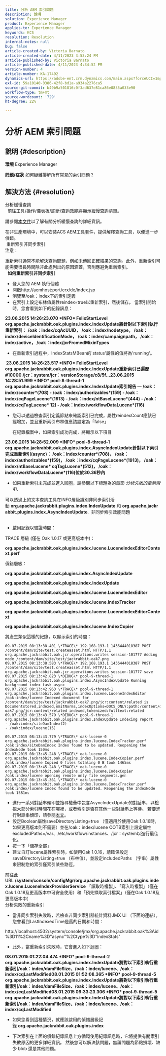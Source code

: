 ```yaml
---
title: 分析 AEM 索引問題
description: 說明
solution: Experience Manager
product: Experience Manager
applies-to: Experience Manager
keywords: KCS
resolution: Resolution
internal-notes: null
bug: false
article-created-by: Victoria Barnato
article-created-date: 4/11/2023 3:53:24 PM
article-published-by: Victoria Barnato
article-published-date: 4/11/2023 4:34:52 PM
version-number: 4
article-number: KA-17492
dynamics-url: https://adobe-ent.crm.dynamics.com/main.aspx?forceUCI=1&pagetype=entityrecord&etn=knowledgearticle&id=8ef51dfc-80d8-ed11-a7c7-6045bd006d92
exl-id: 59a10140-0386-42f8-bd1a-a934a2276ca5
source-git-commit: b49b9a501816c0f3ad637e81ca86e0835a033e90
workflow-type: tm+mt
source-wordcount: '729'
ht-degree: 22%

---
```


# 分析 AEM 索引問題

## 說明 {#description}

<b>環境</b>
Experience Manager


<b>問題/症狀</b>
如何疑難排解所有常見的索引問題？


## 解決方法 {#resolution}

分析緩慢查詢<br> 
前往工具/操作/儀表板/診斷/查詢效能將顯示緩慢查詢清單。

請參閱[本文件](https://docs.adobe.com/docs/en/aem/6-2/deploy/platform/queries-and-indexing.html#Troubleshooting%20indexing%20issues)以了解有關分析緩慢查詢的詳細資訊。

在非生產環境中，可以安裝ACS AEM工具套件，提供解釋查詢工具，以便進一步偵錯。
<br> 重新索引非同步索引<br>
注意：

重新索引通常不能解決查詢問題，例如未傳回正確結果的查詢。此外，重新索引可能需要很長時間除非此處列出的原因涵蓋，否則應避免重新索引。
<br> 
<b>如何重新索引非同步索引</b>

- 登入您的 AEM 執行個體
- 開啟http://aemhost:port/crx/de/index.jsp
- 瀏覽至/oak：index下的索引定義
- 在索引上設定布林值屬性reindex=true以重新索引，然後儲存。 當索引開始時，您會看到如下的紀錄訊息：


<b>23.06.2015 14:26:23.070 \*INFO\* FelixStartLevel org.apache.jackrabbit.oak.plugins.index.IndexUpdate將針對以下索引執行重新索引： /oak：index/cqAcUUID， /oak：index/nodetype， /oak：index/deviceIdentificationMode， /oak：index/campaignpath， /oak：index/active， /oak：index/jcrFromedMixinTypes</b>

- 在重新索引過程中，IndexStatsMBean的&#39;status&#39;屬性的值將為&#39;running&#39;。

<b> 23.06.2015 14:26:23.517 \*INFO\* FelixStartLevel org.apache.jackrabbit.oak.plugins.index.IndexUpdate重新索引已遍歷#10000 /jcr：system/jcr：versionStorage/c8/5f...23.06.2015 14:28:51.999 \*INFO\* pool-8-thread-1 org.apache.jackrabbit.oak.plugins.index.IndexUpdate索引報告 — /oak：index/counter\*(708) - /oak：index/authorizables\*(159) - /oak：index/cqPageLucene\*(1913) - /oak：index/ntBaseLucene\*(444) - /oak：index/cqTagLucene\* 12) - /oak：index/workflowDataLucene\*(116)</b>
- 您可以透過檢查索引定義節點來確認索引已完成，屬性reindexCount應該已經增加，並且重新索引布林值應該設定為「false」

  在紀錄檔案中，如果索引成功完成，將顯示以下項目

<b>23.06.2015 14:28:52.009 \*INFO\* pool-8-thread-1 org.apache.jackrabbit.oak.plugins.index.AsyncIndexUpdate針對以下索引完成重新索引(async)： /oak：index/counter\*(708)， /oak：index/authorizables\*(159)， /oak：index/cqPageLucene\*(1913)， /oak：index/ntBaseLucene\* cqTagLucene\*(512)， /oak：index/workflowDataLucene\*(116)位於30.36秒內</b>
- 如果重新索引未完成並進入回圈，請參閱以下標題為的章節 *分析失敗的重新索引*.


可以透過上的文本查詢工具在INFO層級識別非同步索引活動 <b>org.apache.jackrabbit.plugins.index.IndexUpdate</b> 和 <b>org.apache.jackrabbit.plugins.index.AsyncIndexUpdate</b>.
 非同步索引效能問題<br> 
- 啟用記錄以驗證時間：


TRACE 層級 (僅在 Oak 1.0.17 或更高版本中)：

<b>org.apache.jackrabbit.oak.plugins.index.lucene.LuceneIndexEditorContext.perf</b>

偵錯層級：

<b>org.apache.jackrabbit.oak.plugins.index.AsyncIndexUpdate</b>

<b>org.apache.jackrabbit.oak.plugins.index.IndexUpdate</b>

<b>org.apache.jackrabbit.oak.plugins.index.lucene.LuceneIndexEditor</b>

<b>org.apache.jackrabbit.oak.plugins.index.lucene.IndexTracker</b>

<b>org.apache.jackrabbit.oak.plugins.index.lucene.LuceneIndexEditorContext</b>

<b>org.apache.jackrabbit.oak.plugins.index.lucene.IndexCopier</b>

將產生類似這樣的紀錄，以顯示索引的時間：

```
09.07.2015 08:13:38.401 \*TRACE\* 192.168.193.1 1436444018387 POST /content/dam/site/test.createasset.html HTTP/1.1 org.apache.jackrabbit.oak.jcr.operations.writes session-101777 Adding node /content/dam/site/test/jackrabbit-oak7.png
09.07.2015 08:13:38.583 \*TRACE\* 192.168.193.1 1436444018387 POST /content/dam/site/test.createasset.html HTTP/1.1 org.apache.jackrabbit.oak.jcr.operations.writes session-101777 save
09.07.2015 08:13:42.823 \*DEBUG\* pool-9-thread-1 org.apache.jackrabbit.oak.plugins.index.AsyncIndexUpdate Running background index task async
09.07.2015 08:13:42.963 \*TRACE\* pool-9-thread-1 org.apache.jackrabbit.oak.plugins.index.lucene.LuceneIndexEditor /oak:index/lucene Indexed document for /content/dam/site/test/jackrabbit-oak7.png/jcr:content/related is Documentstored,indexed,omitNorms,indexOptions=DOCS_ONLY:path:/content/dam/site/test/jackrabbit-oak7.png/jcr:content/related indexed,tokenized:fulltext:related
09.07.2015 08:13:43.579 \*DEBUG\* pool-9-thread-1 org.apache.jackrabbit.oak.plugins.index.IndexUpdate Indexing report
- /oak:index/siteDamIndex(2)
- /oak:index/lucene(15)
```

```
09.07.2015 08:13:43.779 \*TRACE\* oak-lucene-0 org.apache.jackrabbit.oak.plugins.index.lucene.IndexTracker.perf /oak:index/siteDamIndex Index found to be updated. Reopening the IndexNode took 150ms
09.07.2015 08:13:45.248 \*TRACE\* oak-lucene-0 org.apache.jackrabbit.oak.plugins.index.lucene.IndexCopier.perf /oak:index/lucene Copied 0 files totaling 0 B took 1465ms
09.07.2015 08:13:45.248 \*TRACE\* oak-lucene-0 org.apache.jackrabbit.oak.plugins.index.lucene.IndexCopier /oak:index/lucene opening remote only file segments.gen
09.07.2015 08:13:45.361 \*TRACE\* oak-lucene-0 org.apache.jackrabbit.oak.plugins.index.lucene.IndexTracker.perf /oak:index/lucene Index found to be updated. Reopening the IndexNode took 1581ms
```

- 進行一系列對話串傾印並搜尋棧疊中包含AsyncIndexUpdate的對話串，以檢視大部分索引時間花在哪裡，或者索引是否在其他一些對話串上等待。 若要進行對話串傾印，請參閱[本文](https://experienceleague.adobe.com/docs/experience-cloud-kcs/kbarticles/KA-17452.html)。
- 設定Boolean屬性saveDirectoryListing=true （僅適用於使用Oak 1.0.16時，如果更高版本則不需要）並在/oak：index/lucene OOTB索引上設定屬性excludedPaths=/var、/etc/workflow/instances、/jcr：system以進行最佳化。
- 按一下「儲存全部」
- 建立自訂lucene屬性索引時，如使用Oak 1.0.16，請確保設定saveDirectoryListing=true （布林值），並設定includedPaths （字串）屬性來限制您的索引僅索引某些路徑。


前往此URL <b>/system/console/configMgr/org.apache.jackrabbit.oak.plugins.index.lucene.LuceneIndexProviderService</b> 「讀取時複製」、「寫入時複製」（僅在Oak 1.0.18及更高版本中可安全使用）和「預先擷取索引檔案」（僅在Oak 1.0.18及更高版本中）
<br>分析失敗的重新索引<br>
- 當非同步索引失敗時，若檢查非同步索引器統計資料JMX UI （下面的連結），您會看到LastIndexedTime是舊的日期和時間：


http://localhost:4502/system/console/jmx/org.apache.jackrabbit.oak%3Aid%3D11%2Cname%3D&quot;async&quot;%2Ctype%3D&quot;IndexStats&quot;

- 此外，當重新索引失敗時，它會進入如下迴圈：


<b>08.01.2015 01:22:04.474 \*INFO\* pool-9-thread-2 org.apache.jackrabbit.oak.plugins.index.IndexUpdate將對以下索引執行重新索引/oak：index/damFileSize、/oak：index/lucene、/oak：index/cqLastModified08.01.2015 01:52:08.365 \*INFO\* pool-9-thread-5 org.apache.jackrabbit.oak.plugins.index.IndexUpdate將對以下索引執行重新索引/oak：index/damFileSize、/oak：index/lucene、/oak：index/cqLastModified08.01.2015 09:33:23.306 \*INFO\* pool-9-thread-5 org.apache.jackrabbit.oak.plugins.index.IndexUpdate將對以下索引執行重新索引/oak：index/damFileSize、/oak：index/lucene、/oak：index/cqLastModified</b>

- 如果您看到這種情況，就應該啟用的偵錯層級記錄 <b>org.apache.jackrabbit.oak.plugins.index</b>


- 下次索引在上面的偵錯紀錄訊息上方循環使用紀錄訊息時，它將提供有關索引失敗原因的更多詳細資訊。 然後您可以解決該問題，無論問題為節點損壞、缺少 blob 還是其他問題。
